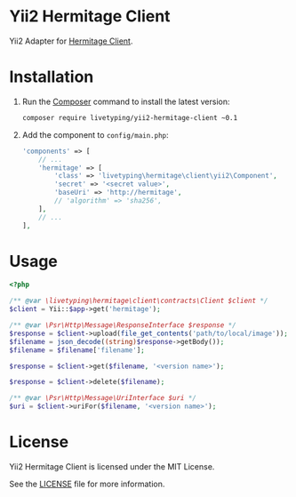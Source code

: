 Yii2 Hermitage Client
====================

Yii2 Adapter for [Hermitage Client](https://github.com/LiveTyping/hermitage-php-client).

# Installation

1. Run the [Composer](http://getcomposer.org/download/) command to install the latest version:

    ```bash
    composer require livetyping/yii2-hermitage-client ~0.1
    ```

2. Add the component to `config/main.php`:

    ```php
    'components' => [
        // ...
        'hermitage' => [
            'class' => 'livetyping\hermitage\client\yii2\Component',
            'secret' => '<secret value>',
            'baseUri' => 'http://hermitage',
            // 'algorithm' => 'sha256',
        ],
        // ...
    ],
    ```

# Usage

```php
<?php

/** @var \livetyping\hermitage\client\contracts\Client $client */
$client = Yii::$app->get('hermitage');

/** @var \Psr\Http\Message\ResponseInterface $response */
$response = $client->upload(file_get_contents('path/to/local/image'));
$filename = json_decode((string)$response->getBody());
$filename = $filename['filename'];

$response = $client->get($filename, '<version name>');

$response = $client->delete($filename);

/** @var \Psr\Http\Message\UriInterface $uri */
$uri = $client->uriFor($filename, '<version name>');
```

# License

Yii2 Hermitage Client is licensed under the MIT License.

See the [LICENSE](LICENSE) file for more information.

